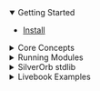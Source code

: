 <details open>
    <summary>Getting Started</summary>

- [Install](/install)

</details>


<details data-path="/concepts">
    <summary>Core Concepts</summary>

- [Core WebAssembly](/concepts/core-webassembly)
- [Composable Modules](/concepts/composable-modules)
- [Strings](/concepts/strings)
- [Platform Agnostic](/concepts/platform-agnostic)
- [Elixir Compiler](/concepts/elixir-compiler)
- [Custom Types](/concepts/custom-types)

</details>


<details data-path="/run">
    <summary>Running Modules</summary>

- [In JavaScript](/run/javascript)
- [In Elixir](/run/elixir)

</details>


<details data-path="/silverorb">
    <summary>SilverOrb stdlib</summary>

- [SilverOrb](/silverorb)

</details>


<details data-path="/examples">
    <summary>Livebook Examples</summary>

- [Temperature Converter ↗](https://hexdocs.pm/orb/temperature-converter.html)
- [Mime Type ↗](https://hexdocs.pm/orb/mime-type.html)
- [YouTube URL Parser ↗](https://hexdocs.pm/orb/youtube-url-parser.html)

</details>
